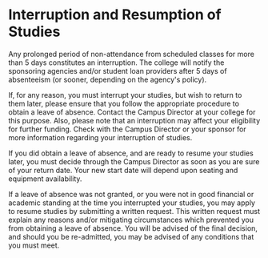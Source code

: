 # Interruption and Resumption of Studies
Any prolonged period of non-attendance from scheduled classes for more than 5 days constitutes an interruption. The college will notify the sponsoring agencies and/or student loan providers after 5 days of absenteeism (or sooner, depending on the agency's policy).

If, for any reason, you must interrupt your studies, but wish to return to them later, please ensure that you follow the appropriate procedure to obtain a leave of absence. Contact the Campus Director at your college for this purpose. Also, please note that an interruption may affect your eligibility for further funding. Check with the Campus Director or your sponsor for more information regarding your interruption of studies.

If you did obtain a leave of absence, and are ready to resume your studies later, you must decide through the Campus Director as soon as you are sure of your return date. Your new start date will depend upon seating and equipment availability.

If a leave of absence was not granted, or you were not in good financial or academic standing at the time you interrupted your studies, you may apply to resume studies by submitting a written request. This written request must explain any reasons and/or mitigating circumstances which prevented you from obtaining a leave of absence. You will be advised of the final decision, and should you be re-admitted, you may be advised of any conditions that you must meet.